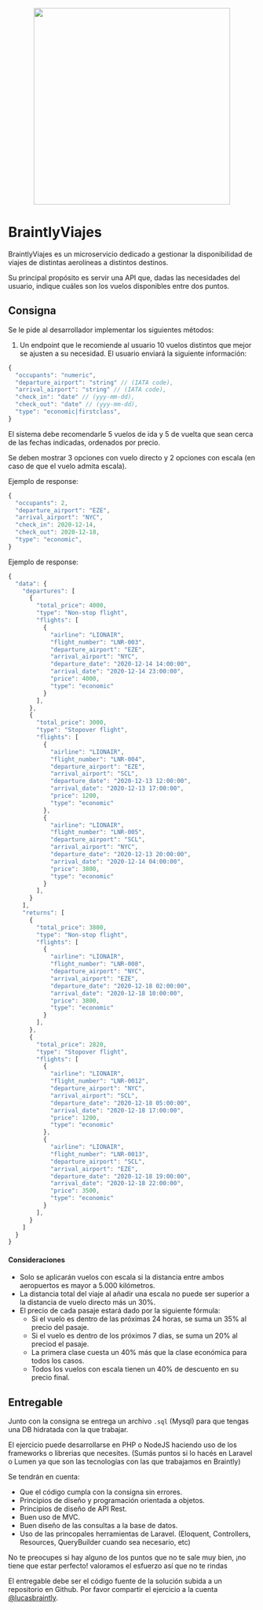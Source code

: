 <p align="center"><img src="https://i.imgur.com/Htvlmil.png" width="400"></p>

# BraintlyViajes

BraintlyViajes es un microservicio dedicado a gestionar la disponibilidad de viajes de distintas aerolíneas a distintos destinos. 

Su principal propósito es servir una API que, dadas las necesidades del usuario, indique cuáles son los vuelos disponibles entre dos puntos.

## Consigna

Se le pide al desarrollador implementar los siguientes métodos:
1. Un endpoint que le recomiende al usuario 10 vuelos distintos que mejor se ajusten a su necesidad. El usuario enviará la siguiente información:
```javascript
{
  "occupants": "numeric",
  "departure_airport": "string" // (IATA code),
  "arrival_airport": "string" // (IATA code),
  "check_in": "date" // (yyy-mm-dd), 
  "check_out": "date" // (yyy-mm-dd), 
  "type": "economic|firstclass",
}
```

El sistema debe recomendarle 5 vuelos de ida y 5 de vuelta que sean cerca de las fechas indicadas, ordenados por precio. 

Se deben mostrar 3 opciones con vuelo directo y 2 opciones con escala (en caso de que el vuelo admita escala). 

Ejemplo de response:
```javascript
{
  "occupants": 2,
  "departure_airport": "EZE",
  "arrival_airport": "NYC",
  "check_in": 2020-12-14, 
  "check_out": 2020-12-18, 
  "type": "economic",
}
```

Ejemplo de response:
```javascript
{
  "data": {
    "departures": [
      {
        "total_price": 4000,
        "type": "Non-stop flight",
        "flights": [
          {
            "airline": "LIONAIR",
            "flight_number": "LNR-003",
            "departure_airport": "EZE",
            "arrival_airport": "NYC",
            "departure_date": "2020-12-14 14:00:00",
            "arrival_date": "2020-12-14 23:00:00",
            "price": 4000,
            "type": "economic"
          }
        ], 
      },
      {
        "total_price": 3000,
        "type": "Stopover flight",
        "flights": [
          {
            "airline": "LIONAIR",
            "flight_number": "LNR-004",
            "departure_airport": "EZE",
            "arrival_airport": "SCL",
            "departure_date": "2020-12-13 12:00:00",
            "arrival_date": "2020-12-13 17:00:00",
            "price": 1200,
            "type": "economic"
          },
          {
            "airline": "LIONAIR",
            "flight_number": "LNR-005",
            "departure_airport": "SCL",
            "arrival_airport": "NYC",
            "departure_date": "2020-12-13 20:00:00",
            "arrival_date": "2020-12-14 04:00:00",
            "price": 3800,
            "type": "economic"
          }
        ],
      }
    ],
    "returns": [
      {
        "total_price": 3800,
        "type": "Non-stop flight",
        "flights": [
          {
            "airline": "LIONAIR",
            "flight_number": "LNR-008",
            "departure_airport": "NYC",
            "arrival_airport": "EZE",
            "departure_date": "2020-12-18 02:00:00",
            "arrival_date": "2020-12-18 10:00:00",
            "price": 3800,
            "type": "economic"
          }
        ], 
      },
      {
        "total_price": 2820,
        "type": "Stopover flight",
        "flights": [
          {
            "airline": "LIONAIR",
            "flight_number": "LNR-0012",
            "departure_airport": "NYC",
            "arrival_airport": "SCL",
            "departure_date": "2020-12-18 05:00:00",
            "arrival_date": "2020-12-18 17:00:00",
            "price": 1200,
            "type": "economic"
          },
          {
            "airline": "LIONAIR",
            "flight_number": "LNR-0013",
            "departure_airport": "SCL",
            "arrival_airport": "EZE",
            "departure_date": "2020-12-18 19:00:00",
            "arrival_date": "2020-12-18 22:00:00",
            "price": 3500,
            "type": "economic"
          }
        ],
      }
    ]
  }
}

```
#### Consideraciones
* Solo se aplicarán vuelos con escala si la distancia entre ambos aeropuertos es mayor a 5.000 kilómetros.
* La distancia total del viaje al añadir una escala no puede ser superior a la distancia de vuelo directo más un 30%.
* El precio de cada pasaje estará dado por la siguiente fórmula:
    * Si el vuelo es dentro de las próximas 24 horas, se suma un 35% al precio del pasaje.
    * Si el vuelo es dentro de los próximos 7 dias, se suma un 20% al preciod el pasaje.
    * La primera clase cuesta un 40% más que la clase económica para todos los casos.
    * Todos los vuelos con escala tienen un 40% de descuento en su precio final.

## Entregable

Junto con la consigna se entrega un archivo `.sql` (Mysql) para que tengas una DB hidratada con la que trabajar.

El ejercicio puede desarrollarse en PHP o NodeJS haciendo uso de los frameworks o librerias que necesites. (Sumás puntos si lo hacés en Laravel o Lumen ya que son las tecnologías con las que trabajamos en Braintly)

Se tendrán en cuenta:
* Que el código cumpla con la consigna sin errores.
* Principios de diseño y programación orientada a objetos.
* Principios de diseño de API Rest.
* Buen uso de MVC.
* Buen diseño de las consultas a la base de datos.
* Uso de las princopales herramientas de Laravel. (Eloquent, Controllers, Resources, QueryBuilder cuando sea necesario, etc)

No te preocupes si hay alguno de los puntos que no te sale muy bien, ¡no tiene que estar perfecto! valoramos el esfuerzo así que no te rindas

El entregable debe ser el código fuente de la solución subida a un repositorio en Github. Por favor compartir el ejercicio a la cuenta [@lucasbraintly](https://github.com/lucasbraintly).

